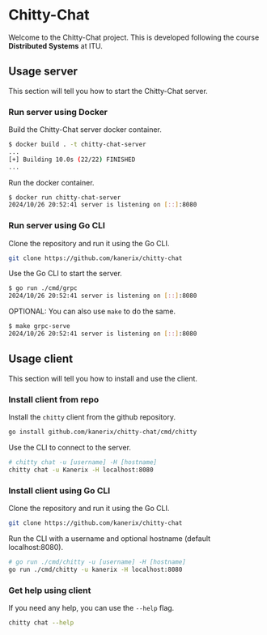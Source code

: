 # Chitty-Chat

Welcome to the Chitty-Chat project. This is developed following the course **Distributed Systems** at ITU.

## Usage server

This section will tell you how to start the Chitty-Chat server.

### Run server using Docker

Build the Chitty-Chat server docker container.

```bash
$ docker build . -t chitty-chat-server
...
[+] Building 10.0s (22/22) FINISHED
...
```

Run the docker container.

```bash
$ docker run chitty-chat-server
2024/10/26 20:52:41 server is listening on [::]:8080
```

### Run server using Go CLI

Clone the repository and run it using the Go CLI.

```bash
git clone https://github.com/kanerix/chitty-chat
```

Use the Go CLI to start the server.

```bash
$ go run ./cmd/grpc
2024/10/26 20:52:41 server is listening on [::]:8080
```

OPTIONAL: You can also use `make` to do the same.

```bash
$ make grpc-serve
2024/10/26 20:52:41 server is listening on [::]:8080
```

## Usage client

This section will tell you how to install and use the client.

### Install client from repo

Install the `chitty` client from the github repository.

```bash
go install github.com/kanerix/chitty-chat/cmd/chitty
```

Use the CLI to connect to the server.

```bash
# chitty chat -u [username] -H [hostname]
chitty chat -u Kanerix -H localhost:8080
```

### Install client using Go CLI

Clone the repository and run it using the Go CLI.

```bash
git clone https://github.com/kanerix/chitty-chat
```

Run the CLI with a username and optional hostname (default localhost:8080).

```bash
# go run ./cmd/chitty -u [username] -H [hostname]
go run ./cmd/chitty -u kanerix -H localhost:8080
```

### Get help using client

If you need any help, you can use the `--help` flag.

```bash
chitty chat --help
```
